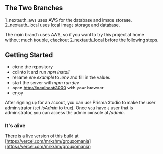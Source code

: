 ## The Two Branches

1_nextauth_aws uses AWS for the database and image storage.
2_nextauth_local uses local image storage and database.

The main branch uses AWS, so if you want to try this project at home without much trouble, checkout 2_nextauth_local before the following steps.

## Getting Started

- clone the repository
- cd into it and run _npm install_
- rename _env.example_ to _.env_ and fill in the values
- start the server with _npm run dev_
- open [http://localhost:3000](http://localhost:3000) with your browser
- enjoy

After signing up for an accout, you can use Prisma Studio to make the user administrator (set _isAdmin_ to true). Once you have a user that is administrator, you can access the admin console at
_/admin_.

### It's alive

There is a live version of this build at
[https://vercel.com/mrkshm/groupomania](https://vercel.com/mrkshm/groupomania)
